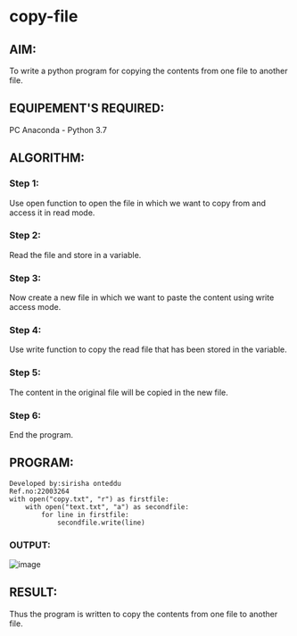 # copy-file
## AIM:
To write a python program for copying the contents from one file to another file.
## EQUIPEMENT'S REQUIRED: 
PC
Anaconda - Python 3.7
## ALGORITHM: 
### Step 1:
Use open function to open the file in which we want to copy from and access it in read mode.
### Step 2: 
Read the file and store in a variable.
### Step 3: 
Now create a new file in which we want to paste the content using write access mode.
### Step 4:  
Use write function to copy the read file that has been stored in the variable.
### Step 5: 
The content in the original file will be copied in the new file.
### Step 6: 
End the program.
## PROGRAM:
```
Developed by:sirisha onteddu
Ref.no:22003264
with open("copy.txt", "r") as firstfile:
    with open("text.txt", "a") as secondfile:
        for line in firstfile:
            secondfile.write(line)
```
### OUTPUT:

![image](https://user-images.githubusercontent.com/119389139/214864276-1ca8bb2d-0809-4f10-bed9-f2ff93681119.png)

## RESULT:
Thus the program is written to copy the contents from one file to another file.

